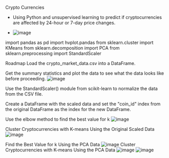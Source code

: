 Crypto Currencies

* Using Python and unsupervised learning to predict if cryptocurrencies are affected by 24-hour or 7-day price changes.

* ![image](https://github.com/rmousavi65/CryptoClustering/assets/124542074/0e0a85ed-cb9b-4ad9-a391-1548513e5ad7)
  
import pandas as pd
import hvplot.pandas
from sklearn.cluster import KMeans
from sklearn.decomposition import PCA
from sklearn.preprocessing import StandardScaler

Roadmap
Load the crypto_market_data.csv into a DataFrame.

Get the summary statistics and plot the data to see what the data looks like before proceeding.
![image](https://github.com/rmousavi65/CryptoClustering/assets/124542074/df5f4efb-c314-457d-b66d-3480fbc107b4)

Use the StandardScaler() module from scikit-learn to normalize the data from the CSV file.

Create a DataFrame with the scaled data and set the "coin_id" index from the original DataFrame as the index for the new DataFrame.

Use the elbow method to find the best value for k
![image](https://github.com/rmousavi65/CryptoClustering/assets/124542074/0be36bcd-c9e9-41cd-9fec-985b0e73d225)

Cluster Cryptocurrencies with K-means Using the Original Scaled Data
![image](https://github.com/rmousavi65/CryptoClustering/assets/124542074/c4561922-6c65-4066-b602-5d64db57bab1)

Find the Best Value for k Using the PCA Data
![image](https://github.com/rmousavi65/CryptoClustering/assets/124542074/ad6add8b-817b-4449-983b-0e51c753dbd8)
Cluster Cryptocurrencies with K-means Using the PCA Data
![image](https://github.com/rmousavi65/CryptoClustering/assets/124542074/a1afad69-0a7f-43fd-a657-5cba56a1675c)
![image](https://github.com/rmousavi65/CryptoClustering/assets/124542074/9fcc2905-f60d-4aa8-ad26-48c1098e6f7f)
